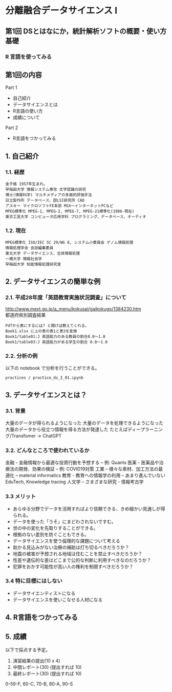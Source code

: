 # 分離融合データサイエンス I
## 第1回 DSとはなにか，統計解析ソフトの概要・使い方基礎
### R 言語を使ってみる

## 第1回の内容
Part 1 
- 自己紹介
- データサイエンスとは
- R言語の使い方
- 成績について

Part 2
- R言語をつかってみる

## 1.	自己紹介
### 1.1.	経歴
~~~
金子格 1957年生まれ。
早稲田大学 情報システム専攻 文字認識の研究
博士(情報科学) マルチメディアの多面的評価手法
日立製作所 データベース、超LSI研究所 CAD
アスキー マイクロソフトFE本部 MSX～インターネットPCなど
MPEG標準化 MPEG-1, MPEG-2, MPEG-7, MPEG-21標準化(1986-現在)
東京工芸大学 コンピュータ応用学科 プログラミング、データベース、オーディオ
~~~
### 1.2.	現在
~~~
MPEG標準化 ISO/IEC SC 29/WG 8, システム小委員会 ゲノム情報処理
情報処理学会 会誌編集委員
東北大学 データサイエンス、生体情報処理
一橋大学 情報社会学
早稲田大学 知能情報処理研究室
~~~

## 2.	データサイエンスの簡単な例

### 2.1.	平成28年度「英語教育実施状況調査」について
http://www.mext.go.jp/a_menu/kokusai/gaikokugo/1384230.htm <br/>
都道府県別調査結果
 
~~~
Pdfから表にするには? と聞けば教えてくれる。
Book1.xlsx に上の表の表1と表3を変換
Book1/table01:J 英語能力のある教員の割合0.0～1.0
Book1/table03:J 英語能力がある学生の割合 0.0～1.0
~~~

### 2.2. 分析の例
以下の notebook で分析を行うことができる。

~~~
practices / practice_ds_I_01.ipynb
~~~

## 3.	データサイエンスとは？
### 3.1.		背景
大量のデータが得られるようになった
大量のデータを処理できるようになった
大量のデータから役立つ情報を得る方法が発達した
たとえばディープラーニング/Transfomer -> ChatGPT
### 3.2.	どんなところで使われているか
金融 - 金融情報から最適な投資行動を予想する – 例: Quants
医薬 - 医薬品や治療法の開発、効果の検証 – 例: COVID19対策
工業 – 様々な素材、加工方法の最適化 – material informatics
教育 - 教育への情報学の利用 – あまり進んでいない
       EduTech, Knowledge tracing
人文学 – さまざまな研究 - 情報考古学

### 3.3 メリット
- あらゆる分野でデータを活用すればより信頼できる、きめ細かい見通しが得られる。
- データを使った「うそ」にまどわされないですむ。
- 世の中の変化を先取りすることができる。
- 根拠のない差別を防ぐこともできる。
- データサイエンスを使う倫理的な課題について考える
- 助かる見込みがない治療の補助は打ち切るべきだろうか？
- 地震の被害が予想される地域は住むことを禁止すべきだろうか？
- 性差や遺伝的な差はどこまで公的な判断に利用すべきなのだろうか？
- 犯罪をおかす可能性が高い人の権利を制限すべきだろうか？
### 3.4 特に目標にはしない
- データサイエンティストになる
- データサイエンスを使いこなせる人材になる

## 4.	R言語をつかってみる

## 5.	成績
以下で採点する予定。
1)	演習結果の提出(10 x 4)
2)	中間レポート(30) (提出すれば 10)
3)	最終レポート(30) (提出すれば 10)

0-59-F, 60-C, 70-B, 80-A, 90-S


